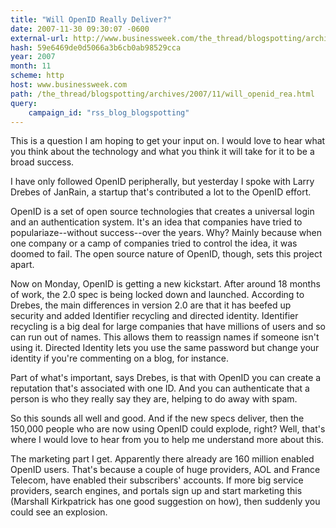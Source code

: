 ```yaml
---
title: "Will OpenID Really Deliver?"
date: 2007-11-30 09:30:07 -0600
external-url: http://www.businessweek.com/the_thread/blogspotting/archives/2007/11/will_openid_rea.html?campaign_id=rss_blog_blogspotting
hash: 59e6469de0d5066a3b6cb0ab98529cca
year: 2007
month: 11
scheme: http
host: www.businessweek.com
path: /the_thread/blogspotting/archives/2007/11/will_openid_rea.html
query:
    campaign_id: "rss_blog_blogspotting"
---
```


This is a question I am hoping to get your input on. I would love to hear what you think about the technology and what you think it will take for it to be a broad success.  


I have only followed OpenID peripherally, but yesterday I spoke with Larry Drebes of JanRain, a startup that's contributed a lot to the OpenID effort. 


OpenID is a set of open source technologies that creates a universal login and an authentication system. It's an idea that companies have tried to populariaze--without success--over the years. Why? Mainly because when one company or a camp of companies tried to control the idea, it was doomed to fail. The open source nature of OpenID, though, sets this project apart. 


Now on Monday, OpenID is getting a new kickstart. After around 18 months of work, the 2.0 spec is being locked down and launched. According to Drebes, the main differences in version 2.0 are that it has beefed up security and added Identifier recycling and directed identity. Identifier recycling is a big deal for large companies that have millions of users and so can run out of names. This allows them to reassign names if someone isn't using it. Directed Identity lets you use the same password but change your identity if you're commenting on a blog, for instance. 


Part of what's important, says Drebes, is that with OpenID you can create a reputation that's associated with one ID. And you can  authenticate that a person is who they really say they are, helping to do away with spam.


So this sounds all well and good. And if the new specs deliver, then the 150,000 people who are now using OpenID could explode, right?  Well, that's where I would love to hear from you to help me understand more about this. 


The marketing part I get. Apparently there already are 160 million enabled OpenID users. That's because a couple of huge providers,  AOL and France Telecom, have enabled their subscribers' accounts. If more big service providers, search engines, and portals sign up and start marketing this (Marshall Kirkpatrick has one good suggestion on how), then suddenly you could see an explosion. 


